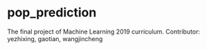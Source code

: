 # pop_prediction
The final project of Machine Learning 2019 curriculum. Contributor: yezhixing, gaotian, wangjincheng
